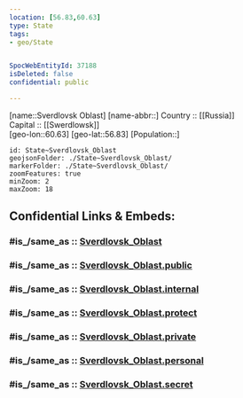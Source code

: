 ```yaml
---
location: [56.83,60.63] 
type: State
tags:
- geo/State


SpocWebEntityId: 37188
isDeleted: false
confidential: public

---
```

[name::Sverdlovsk Oblast] 
[name-abbr::] 
Country :: [[Russia]]  
Capital :: [[Swerdlowsk]]  
[geo-lon::60.63] 
[geo-lat::56.83] 
[Population::] 



```leaflet
id: State~Sverdlovsk_Oblast
geojsonFolder: ./State~Sverdlovsk_Oblast/
markerFolder: ./State~Sverdlovsk_Oblast/
zoomFeatures: true 
minZoom: 2 
maxZoom: 18
```


## Confidential Links & Embeds: 

### #is_/same_as :: [Sverdlovsk_Oblast](/_Standards/Earth/Continent/Asia/Asia~North/Asia~Ural/Sverdlovsk_Oblast.md) 

### #is_/same_as :: [Sverdlovsk_Oblast.public](/_public/Earth/Continent/Asia/Asia~North/Asia~Ural/Sverdlovsk_Oblast.public.md) 

### #is_/same_as :: [Sverdlovsk_Oblast.internal](/_internal/Earth/Continent/Asia/Asia~North/Asia~Ural/Sverdlovsk_Oblast.internal.md) 

### #is_/same_as :: [Sverdlovsk_Oblast.protect](/_protect/Earth/Continent/Asia/Asia~North/Asia~Ural/Sverdlovsk_Oblast.protect.md) 

### #is_/same_as :: [Sverdlovsk_Oblast.private](/_private/Earth/Continent/Asia/Asia~North/Asia~Ural/Sverdlovsk_Oblast.private.md) 

### #is_/same_as :: [Sverdlovsk_Oblast.personal](/_personal/Earth/Continent/Asia/Asia~North/Asia~Ural/Sverdlovsk_Oblast.personal.md) 

### #is_/same_as :: [Sverdlovsk_Oblast.secret](/_secret/Earth/Continent/Asia/Asia~North/Asia~Ural/Sverdlovsk_Oblast.secret.md)

